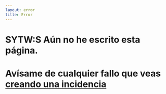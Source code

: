 ```yaml
---
layout: error
title: Error
---
```

# SYTW:S Aún no he escrito esta página. 

# Avísame de cualquier fallo que veas [creando una incidencia](https://github.com/ULL-MII-SYTWS-1920/ull-mii-sytws-1920.github.io/issues/new)

<div>

<div id="cat"></div>

<script type="text/javascript">

/*

  https://docs.thecatapi.com/ 

*/

(async function() {
  try {
    let divcat = document.getElementById("cat");
    let cat = await fetch('https://api.thecatapi.com/v1/images/search');
    console.log(cat);
    if (cat.url) {
      let img = document.createElement("img");
      img.src = cat.url;
      divcat.appendChild(img);
    }
  }
  catch(e) { // silence.
  }
})()

</script>

</div>